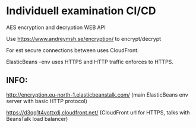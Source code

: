 # Individuell examination CI/CD

AES encryption and decryption WEB API

Use https://www.andreymsh.se/encryption/ to encrypt/decrypt

For est secure connections between uses CloudFront.

ElasticBeans -env uses HTTPS and HTTP traffic enforces to HTTPS.

## INFO:

http://encryption.eu-north-1.elasticbeanstalk.com/ (main ElasticBeans env server with basic HTTP protocol)

https://d3qq1t4yottxdj.cloudfront.net/ (CloudFront url for HTTPS, talks with BeansTalk load balancer)
